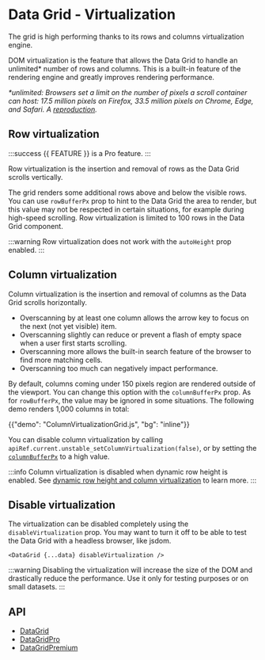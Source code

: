# Data Grid - Virtualization

<p class="description">The grid is high performing thanks to its rows and columns virtualization engine.</p>

DOM virtualization is the feature that allows the Data Grid to handle an unlimited\* number of rows and columns.
This is a built-in feature of the rendering engine and greatly improves rendering performance.

_\*unlimited: Browsers set a limit on the number of pixels a scroll container can host: 17.5 million pixels on Firefox, 33.5 million pixels on Chrome, Edge, and Safari. A [reproduction](https://codesandbox.io/s/beautiful-silence-1yifo?file=/src/App.js)._

## Row virtualization [<span class="plan-pro"></span>](/x/introduction/licensing/#pro-plan 'Pro plan')

:::success
{{ FEATURE }} is a Pro feature.
:::

Row virtualization is the insertion and removal of rows as the Data Grid scrolls vertically.

The grid renders some additional rows above and below the visible rows. You can use `rowBufferPx` prop to hint to the Data Grid the area to render, but this value may not be respected in certain situations, for example during high-speed scrolling.
Row virtualization is limited to 100 rows in the Data Grid component.

:::warning
Row virtualization does not work with the `autoHeight` prop enabled.
:::

## Column virtualization

Column virtualization is the insertion and removal of columns as the Data Grid scrolls horizontally.

- Overscanning by at least one column allows the arrow key to focus on the next (not yet visible) item.
- Overscanning slightly can reduce or prevent a flash of empty space when a user first starts scrolling.
- Overscanning more allows the built-in search feature of the browser to find more matching cells.
- Overscanning too much can negatively impact performance.

By default, columns coming under 150 pixels region are rendered outside of the viewport. You can change this option with the `columnBufferPx` prop. As for `rowBufferPx`, the value may be ignored in some situations. The following demo renders 1,000 columns in total:

{{"demo": "ColumnVirtualizationGrid.js", "bg": "inline"}}

You can disable column virtualization by calling `apiRef.current.unstable_setColumnVirtualization(false)`, or by setting the [`columnBufferPx`](/x/api/data-grid/data-grid/#data-grid-prop-columnBufferPx) to a high value.

:::info
Column virtualization is disabled when dynamic row height is enabled.
See [dynamic row height and column virtualization](/x/react-data-grid/row-height/#column-virtualization) to learn more.
:::

## Disable virtualization

The virtualization can be disabled completely using the `disableVirtualization` prop.
You may want to turn it off to be able to test the Data Grid with a headless browser, like jsdom.

```tsx
<DataGrid {...data} disableVirtualization />
```

:::warning
Disabling the virtualization will increase the size of the DOM and drastically reduce the performance.
Use it only for testing purposes or on small datasets.
:::

## API

- [DataGrid](/x/api/data-grid/data-grid/)
- [DataGridPro](/x/api/data-grid/data-grid-pro/)
- [DataGridPremium](/x/api/data-grid/data-grid-premium/)
